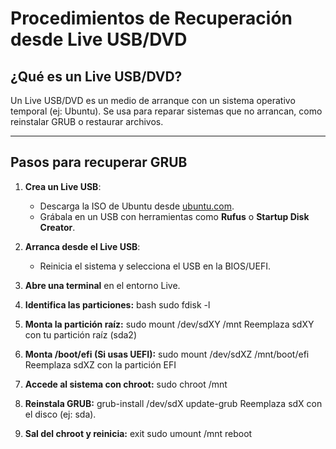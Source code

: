# Procedimientos de Recuperación desde Live USB/DVD

## ¿Qué es un Live USB/DVD?
Un Live USB/DVD es un medio de arranque con un sistema operativo temporal (ej: Ubuntu). Se usa para reparar sistemas que no arrancan, como reinstalar GRUB o restaurar archivos.

---

## Pasos para recuperar GRUB

1. **Crea un Live USB**:
   - Descarga la ISO de Ubuntu desde [ubuntu.com](https://ubuntu.com/download).
   - Grábala en un USB con herramientas como **Rufus** o **Startup Disk Creator**.

2. **Arranca desde el Live USB**:
   - Reinicia el sistema y selecciona el USB en la BIOS/UEFI.

3. **Abre una terminal** en el entorno Live.

4. **Identifica las particiones:**
   bash
   sudo fdisk -l
5. **Monta la partición raíz:**
   sudo mount /dev/sdXY /mnt
   Reemplaza sdXY con tu partición raíz (sda2)
6. **Monta /boot/efi (Si usas UEFI):**
   sudo mount /dev/sdXZ /mnt/boot/efi
   Reemplaza sdXZ con la partición EFI
7. **Accede al sistema con chroot:**
   sudo chroot /mnt
8. **Reinstala GRUB:**
   grub-install /dev/sdX
   update-grub
   Reemplaza sdX con el disco (ej: sda).
9. **Sal del chroot y reinicia:**
   exit
   sudo umount /mnt
   reboot

